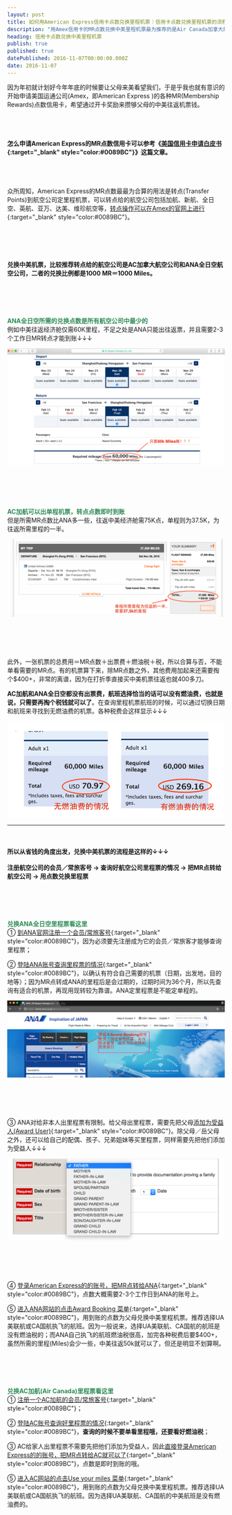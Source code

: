 ```yaml
---
layout: post
title: 如何用American Express信用卡点数兑换里程机票｜信用卡点数兑换里程机票的流程及省钱攻略
description: "用Amex信用卡的MR点数兑换中美里程机票最为推荐的是Air Canada加拿大航空公司(AC)和ANA全日空航空公司。AC往返需75k，但可出单程里程机票，ANA往返仅需60k，但无法出单程里程票。兑换的时候，除了所需里程之外，还要看好燃油税等各种税费支出。"
heading: 信用卡点数兑换中美里程机票
publish: true
published: true
datePublished: 2016-11-07T00:00:00.000Z
date: 2016-11-07
---
```


<span class="dropcap">因</span>为年初就计划好今年年底的时候要让父母来美看望我们，于是乎我也就有意识的开始申请美国运通公司(Amex，即American Express )的各种MR(Membership Rewards)点数信用卡，希望通过开卡奖励来攒够父母的中美往返机票钱。

<p style="margin-bottom:70px"></p>

**怎么申请American Express的MR点数信用卡可以参考《[美国信用卡申请白皮书](https://www.blogus123.com/credit-card/){:target="_blank" style="color:#0089BC"}》这篇文章。**

<p style="margin-bottom:70px"></p>

众所周知，American Express的MR点数最最为合算的用法是转点(Transfer Points)到航空公司定里程机票，可以转点给的航空公司包括加航、新航、全日空、英航、亚万、达美、维珍航空等，[转点操作可以在Amex的官网上进行](https://rewards.americanexpress.com/myca/loyalty/us/catalog/view/ptlanding/?tier=MR){:target="_blank" style="color:#0089BC"}。

<p style="margin-bottom:90px"></p>

**兑换中美机票，比较推荐转点给的航空公司是AC加拿大航空公司和ANA全日空航空公司，二者的兑换比例都是1000 MR＝1000 Miles。**

<p style="margin-bottom:90px"></p>

<span style="color:#2e8b57">**ANA全日空所需的兑换点数是所有航空公司中最少的**</span><br>
例如中美往返经济舱仅需60K里程，不足之处是ANA只能出往返票，并且需要2-3个工作日MR转点才能到账↓↓↓

<p itemprop="image" itemscope itemtype="https://schema.org/ImageObject">
 <img src="/assets/img/ANA Award Tickets.png" alt="Required Miles for ANA Award Tickets">
  <meta itemprop="url" content="https://www.blogus123.com/assets/img/ANA Award Tickets.png">
  <meta itemprop="width" content="1021">
  <meta itemprop="height" content="382">
</p>

<p style="margin-bottom:90px"></p>

<span style="color:#2e8b57">**AC加航可以出单程机票，转点点数即时到账**</span><br>
但是所需MR点数比ANA多一些，往返中美经济舱需75K点，单程则为37.5K，为往返所需里程的一半。

<p itemprop="image" itemscope itemtype="https://schema.org/ImageObject">
 <img src="/assets/img/ACAwardTickets.png" alt="Required Miles for AC Award Tickets">
  <meta itemprop="url" content="https://www.blogus123.com/assets/img/ACAwardTickets.png">
  <meta itemprop="width" content="1021">
  <meta itemprop="height" content="382">
</p>

<p style="margin-bottom:90px"></p>

此外，一张机票的总费用＝MR点数＋出票费＋燃油税＋税，所以合算与否，不能单看需要的MR点。有的机票算下来，除MR点数之外，其他费用加起来还需要掏个$400+，非常的离谱，因为在打折季直接买中美机票往返也就400多刀。

**AC加航和ANA全日空都没有出票费，航班选择恰当的话可以没有燃油费，也就是说，只需要再掏个税钱就可以了**。在查询里程机票航班的时候，可以通过切换日期和航班来寻找到无燃油费的机票。各种税费会这样显示↓↓↓
<p itemprop="image" itemscope itemtype="https://schema.org/ImageObject">
 <img src="/assets/img/ANA Fees.png" alt="Other fees for ANA Award Tickets">
  <meta itemprop="url" content="https://www.blogus123.com/assets/img/ANA Fees.png">
  <meta itemprop="width" content="1021">
  <meta itemprop="height" content="382">
</p>

***

<p style="margin-bottom:50px"></p>

**所以从省钱的角度出发，兑换中美机票的流程是这样的↓↓↓** <br><br> **注册航空公司的会员／常旅客号 -> 查询好航空公司里程票的情况 -> 把MR点转给航空公司 -> 用点数兑换里程票** 

<p style="margin-bottom:90px"></p>

<span style="color:#2e8b57">**兑换ANA全日空里程票看这里**</span><br>
① [到ANA官网注册一个会员/常旅客号](https://cam.ana.co.jp/amcmember/amcentry/AMCEntryFacadeEn){:target="_blank" style="color:#0089BC"}，因为必须要先注册成为它的会员／常旅客才能够查询里程票；

② [登陆ANA账号查询里程票的情况](https://www.ana.co.jp/asw/wws/us/e/){:target="_blank" style="color:#0089BC"}，以确认有符合自己需要的机票（日期，出发地，目的地等）；因为MR点转成ANA的里程后是会过期的，过期时间为36个月，所以先查询有适合的机票，再现用现转较为靠谱。ANA定里程票是不能定单程的。

<p itemprop="image" itemscope itemtype="https://schema.org/ImageObject">
 <img src="/assets/img/ANA Award Booking.png" alt="Booking ANA Award Tickets">
  <meta itemprop="url" content="https://www.blogus123.com/assets/img/ANA Award Booking.png">
  <meta itemprop="width" content="1021">
  <meta itemprop="height" content="382">
</p>

<p style="margin-bottom:90px"></p>

③ ANA对给非本人出里程票有限制。给父母出里程票，需要先把父母[添加为受益人(Award User)](https://cam.ana.co.jp/psz/us/amc_us.jsp?index=100&){:target="_blank" style="color:#0089BC"}。除父母／岳父母之外，还可以给自己的配偶、孩子、兄弟姐妹等买里程票，同样需要先把他们添加为受益人↓↓↓

<p itemprop="image" itemscope itemtype="https://schema.org/ImageObject">
 <img src="/assets/img/ANA Award User.png" alt="Award User Registration for ANA Award Tickets">
  <meta itemprop="url" content="https://www.blogus123.com/assets/img/ANA Award User.png">
  <meta itemprop="width" content="1021">
  <meta itemprop="height" content="382">
</p>

<p style="margin-bottom:90px"></p>

④ [登录American Express的的账号，把MR点转给ANA](https://rewards.americanexpress.com/myca/loyalty/us/catalog/view/ptlanding/detail/5629f197e4b0b3d3bd79cc6a?tier=MR&viewfullsite=y&intlink=us-mr-s168%7Cweb%7Caw%7Cmr%7Cmrcontrefresh516%7Cfeat2ptstrfr%7Cdefault%7Cth){:target="_blank" style="color:#0089BC"}，点数大概需要2-3个工作日到ANA的账号上。

⑤ [进入ANA网站的点击Award Booking 菜单](https://www.ana.co.jp/asw/wws/us/e/){:target="_blank" style="color:#0089BC"}，用到账的点数为父母兑换中美里程机票。推荐选择UA美联航或CA国航执飞的航班。因为一般说来，选择UA美联航、CA国航的航班是没有燃油税的；而ANA自己执飞的航班燃油税很高，加完各种税费后要$400+，虽然所需的里程(Miles)会少一些，中美往返50k就可以了，但还是明显不划算啊。

<p style="margin-bottom:90px"></p>

<span style="color:#2e8b57">**兑换AC加航(Air Canada)里程票看这里**</span><br>
① [注册一个AC加航的会员/常旅客号](https://www3.aeroplan.com/enroll.do){:target="_blank" style="color:#0089BC"}；

② [登陆AC账号查询好里程票的情况](https://www3.aeroplan.com/adr/AirBooking.do){:target="_blank" style="color:#0089BC"}，**查询的时候不要单看里程哦，还要看好燃油税**；

③ AC给家人出里程票不需要先把他们添加为受益人，因此[直接登录American Express的的账号，把MR点转给AC就可以了](https://rewards.americanexpress.com/myca/loyalty/us/catalog/view/ptlanding/detail/5629f1b8e4b0b3d3bd79cc91?tier=MR&viewfullsite=y){:target="_blank" style="color:#0089BC"}，点数是即时到账的哦。

⑤ [进入AC网站的点击Use your miles 菜单](https://www3.aeroplan.com/log_in.do?SiteArea=adr&title=ae.airDynamicReward.title){:target="_blank" style="color:#0089BC"}，用到账的点数为父母兑换中美里程机票。推荐选择UA美联航或CA国航执飞的航班。因为选择UA美联航、CA国航的中美航班是没有燃油费的。

